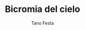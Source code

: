 ---
title: "Bicromia del cielo"
year: "1964"
subtitle: "Tano Festa"
displayImg: "img/covers/Bicromia del cielo, 1964, Tano Festa.jpg"
isArtworkInfo: 1
url: "https://www.wikiart.org/en/Search/Bicromia del cielo%20Tano Festa"
newTab: 1
---